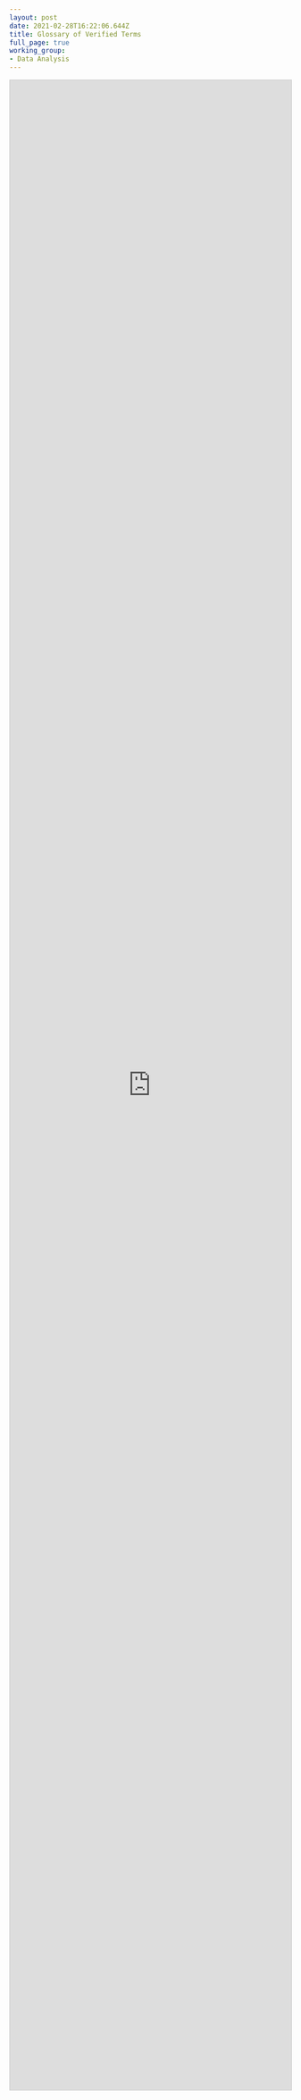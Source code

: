 ```yaml
---
layout: post
date: 2021-02-28T16:22:06.644Z
title: Glossary of Verified Terms
full_page: true
working_group:
- Data Analysis
---
```

<iframe class="airtable-embed" src="https://airtable.com/embed/shrH2Mwv3xAPuwwQw?backgroundColor=red&viewControls=on" frameborder="0" onmousewheel="" width="100%" height="533" style="height: 90vh; background: transparent; border: 1px solid #ccc;"></iframe>
